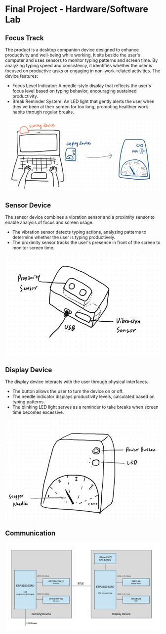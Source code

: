 # Final Project - Hardware/Software Lab


## Focus Track
The product is a desktop companion device designed to enhance productivity and well-being while working. It sits beside the user's computer and uses sensors to monitor typing patterns and screen time. By analyzing typing speed and consistency, it identifies whether the user is focused on productive tasks or engaging in non-work-related activities. The device features:
- Focus Level Indicator: A needle-style display that reflects the user's focus level based on typing behavior, encouraging sustained productivity.
- Break Reminder System: An LED light that gently alerts the user when they've been at their screen for too long, promoting healthier work habits through regular breaks.

![Imgae showing the scenario and concept of the idea.](./image/concept.png)

## Sensor Device
The sensor device combines a vibration sensor and a proximity sensor to enable analysis of focus and screen usage.
- The vibration sensor detects typing actions, analyzing patterns to determine whether the user is typing productively.
- The proximity sensor tracks the user's presence in front of the screen to monitor screen time.

![Imgae showing the scenario and concept of the idea.](./image/sensor.jpeg)

## Display Device
The display device interacts with the user through physical interfaces.
- The button allows the user to turn the device on or off.
- The needle indicator displays productivity levels, calculated based on typing patterns.
- The blinking LED light serves as a reminder to take breaks when screen time becomes excessive.

![Imgae showing the scenario and concept of the idea.](./image/display.jpeg)

## Communication

![Imgae showing the scenario and concept of the idea.](./image/system_architecture.png)